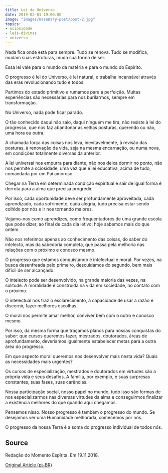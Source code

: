 ```yaml
---
title: Lei do Universo
date: 2019-02-01 19:00:00
image: "images/masonary-post/post-2.jpg"
topics: 
- ociosidade
- leis-divinas
- universo
---
```


Nada fica onde está para sempre. Tudo se renova. Tudo se modifica, mudam suas
estruturas, muda sua forma de ser.

Essa lei vale para o mundo da matéria e para o mundo do Espírito.

O progresso é lei do Universo, é lei natural, e trabalha incansável através das
eras revolucionando tudo e todos.

Partimos do estado primitivo e rumamos para a perfeição. Muitas experiências
são necessárias para nos burilarmos, sempre em transformação.

No Universo, nada pode ficar parado.

O tão conhecido daqui não saio, daqui ninguém me tira, não resiste à lei do
progresso, que nos faz abandonar as velhas posturas, querendo ou não, uma hora
ou outra.

A chamada força das coisas nos leva, inevitavelmente, à revisão das posturas, à
renovação da vida, seja na mesma encarnação, ou numa nova, em condições
totalmente diversas da anterior.

A lei universal nos empurra para diante, não nos deixa dormir no ponto, não nos
permite a ociosidade, uma vez que é lei educativa, acima de tudo, comandada por
um Pai amoroso.

Chegar na Terra em determinada condição espiritual e sair de igual forma é
derrota para a alma que precisa progredir.

Por isso, cada oportunidade deve ser profundamente aproveitada, cada
aprendizado, cada sofrimento, cada alegria, tudo precisa estar sendo colhido
por nós e ir nos tornando maiores.

Vejamo-nos como aprendizes, como frequentadores de uma grande escola que pode
dizer, ao final de cada dia letivo: hoje sabemos mais do que ontem.

Não nos referimos apenas ao conhecimento das coisas, do saber do intelecto, mas
da sabedoria completa, que passa pela melhoria nas relações com o próximo e
conosco mesmo.

O progresso que estamos conquistando é intelectual e moral. Por vezes, na busca
desenfreada pelo primeiro, descuidamos do segundo, bem mais difícil de ser
alcançado.

O intelecto pode ser desenvolvido, na grande maioria das vezes, na solitude. A
moralidade é construída na vida em sociedade, no contato com o próximo.

O intelectual nos traz o esclarecimento, a capacidade de usar a razão e
discernir, fazer melhores escolhas.

O moral nos permite amar melhor, conviver bem com o outro e conosco mesmo.

Por isso, da mesma forma que traçamos planos para nossas conquistas do saber:
que cursos queremos fazer, mestrados, doutorados, áreas de aprofundamento,
deveríamos igualmente estabelecer metas para a outra área do progresso.

Em que aspecto moral queremos nos desenvolver mais nesta vida? Quais as
necessidades mais urgentes?

Os cursos de especialização, mestrados e doutorados em virtudes são a própria
vida e seus desafios. A família, por exemplo, e suas surpresas constantes, suas
fases, suas carências.

Nossa participação social, nosso papel no mundo, tudo isso são formas de nos
especializarmos nas diversas virtudes da alma e conseguirmos finalizar a
existência melhores do que quando aqui chegamos.

Pensemos nisso. Nosso progresso é também o progresso do mundo. Se desejamos ver
uma Humanidade melhorada, comecemos por nós.

O progresso da nossa Terra é a soma do progresso individual de todos nós.

## Source
Redação do Momento Espírita.
Em 19.11.2018.

[Original Article (pt-BR)](http://momento.com.br/pt/ler_texto.php?id=5596)
